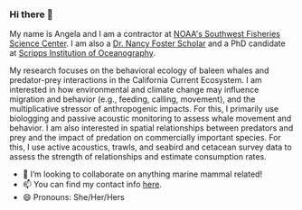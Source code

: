 ### Hi there 👋

My name is Angela and I am a contractor at [NOAA's Southwest Fisheries Science Center](https://www.fisheries.noaa.gov/about/southwest-fisheries-science-center). I am also a [Dr. Nancy Foster Scholar](https://fosterscholars.noaa.gov/) and a PhD candidate at [Scripps Institution of Oceanography](https://scripps.ucsd.edu/).

My research focuses on the behavioral ecology of baleen whales and predator-prey interactions in the California Current Ecosystem. I am interested in how environmental and climate change may influence migration and behavior (e.g., feeding, calling, movement), and the multiplicative stressor of anthropogenic impacts. For this, I primarily use biologging and passive acoustic monitoring to assess whale movement and behavior. I am also interested in spatial relationships between predators and prey and the impact of predation on commercially important species. For this, I use active acoustics, trawls, and seabird and cetacean survey data to assess the strength of relationships and estimate consumption rates.

- 👯 I’m looking to collaborate on anything marine mammal related! 
- 📫 You can find my contact info [here](https://www.fisheries.noaa.gov/contact/angela-szesciorka).
- 😄 Pronouns: She/Her/Hers


<!--
**azorka/azorka** is a ✨ _special_ ✨ repository because its `README.md` (this file) appears on your GitHub profile.

- 👯 I’m looking to collaborate on anything marine mammal related! 
- 🤔 I’m looking for help with ...
- 💬 Ask me about ...
- 📫 You can find my contact info here.
- 😄 Pronouns: She/Her/Hers
- 
-->
